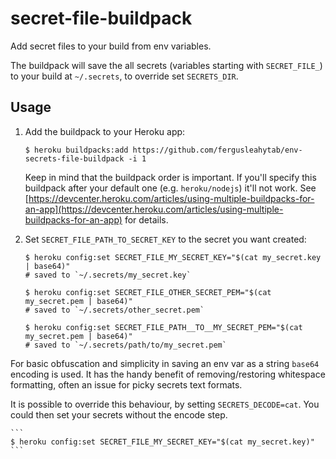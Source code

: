 secret-file-buildpack
====

Add secret files to your build from env variables.

The buildpack will save the all secrets (variables starting with `SECRET_FILE_`) to your build at `~/.secrets`,
 to override set `SECRETS_DIR`.

## Usage

1. Add the buildpack to your Heroku app:

    ```
    $ heroku buildpacks:add https://github.com/fergusleahytab/env-secrets-file-buildpack -i 1
    ```

    Keep in mind that the buildpack order is important. If you'll specify this buildpack after your default 
    one (e.g. `heroku/nodejs`) it'll not work. 
    See [https://devcenter.heroku.com/articles/using-multiple-buildpacks-for-an-app](https://devcenter.heroku.com/articles/using-multiple-buildpacks-for-an-app) for details.

2. Set `SECRET_FILE_PATH_TO_SECRET_KEY` to the secret you want created:

    ```
    $ heroku config:set SECRET_FILE_MY_SECRET_KEY="$(cat my_secret.key | base64)"
    # saved to `~/.secrets/my_secret.key`

    $ heroku config:set SECRET_FILE_OTHER_SECRET_PEM="$(cat my_secret.pem | base64)"
    # saved to `~/.secrets/other_secret.pem`

    $ heroku config:set SECRET_FILE_PATH__TO__MY_SECRET_PEM="$(cat my_secret.pem | base64)"
    # saved to `~/.secrets/path/to/my_secret.pem`
    ```


For basic obfuscation and simplicity in saving an env var as a string `base64` encoding is used. It has the handy
benefit of removing/restoring whitespace formatting, often an issue for picky secrets text formats.

It is possible to override this behaviour, by setting `SECRETS_DECODE=cat`. You could then set your secrets 
without the encode step.

    ```
    $ heroku config:set SECRET_FILE_MY_SECRET_KEY="$(cat my_secret.key)"
    ```